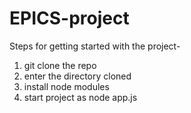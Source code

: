 # EPICS-project

Steps for getting started with the project-
1) git clone the repo
2) enter the directory cloned
3) install node modules
4) start project as node app.js
